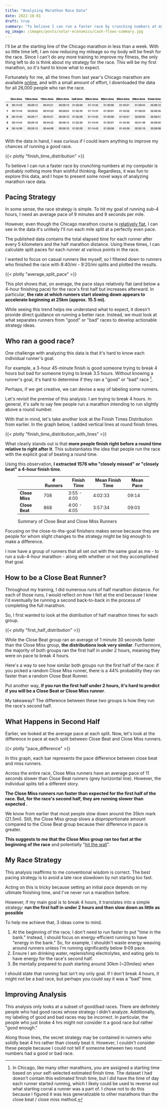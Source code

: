 ```yaml
---
title: "Analyzing Marathon Race Data"
date: 2022-10-01
draft: true
summary: "To believe I can run a faster race by crunching numbers at my computer is probably nothing more than wishful thinking. Regardless, it was fun to explore this data, and I hope to present some novel ways of analyzing marathon race data."
og_image: /images/posts/solar-economics/cash-flows-summary.jpg
---
```


I'll be at the starting line of the Chicago marathon in less than a week. With so little time left, I am now reducing my mileage so my body will be fresh for the race. Since I can't do any more training to improve my fitness, the only thing left to do is think about my strategy for the race. This will be my first marathon, so it's hard to know what to expect.

Fortunately for me, all the times from last year's Chicago marathon are available [online](https://results.chicagomarathon.com/2021/), and with a small amount of effort, I downloaded the data for all 26,000 people who ran the race.

![Data Sample](/marathon/data_sample.png "A sample of the five fastest runners in 2021 Chicago Marathon")

With the data in hand, I was curious if I could learn anything to improve my chances of running a good race.

{{< plotly "finish_time_distribution" >}}

To believe I can run a faster race by crunching numbers at my computer is probably nothing more than wishful thinking. Regardless, it was fun to explore this data, and I hope to present some novel ways of analyzing marathon race data.

## Pacing Strategy

In some sense, the race strategy is simple. To hit my goal of running sub-4 hours, I need an average pace of 9 minutes and 9 seconds per mile.

However, even though the Chicago marathon course is [relatively flat](https://runnersconnect.net/wp-content/uploads/2012/10/chicago-marathon-course-pro.png), I can see in the data it's unlikely I'll run each mile split at a perfectly even pace.

The published data contains the total elapsed time for each runner after every 5 kilometers and the half marathon distance. Using these times, I can calculate split paces for each runner at various points in the race.

I wanted to focus on casual runners like myself, so I filtered down to runners who finished the race with 8:40/mi - 9:20/mi splits and plotted the results.

{{< plotly "average_split_pace" >}}

This plot shows that, on average, the pace stays relatively flat (and below a 4-hour finishing pace) for the race's first half but increases afterward. In particular, **the rate at which runners start slowing down appears to accelerate beginning at 25km (approx. 15.5 mi).**

While seeing this trend helps me understand what to expect, it doesn't provide direct guidance on running a better race. Instead, we must look at what separates runners from "good" or "bad" races to develop actionable strategy ideas.

## Who ran a good race?

One challenge with analyzing this data is that it's hard to know each individual runner's goal.

For example, a 3-hour 45-minute finish is good someone trying to break 4 hours but bad for someone trying to break 3.5 hours. Without knowing a runner's goal, it's hard to determine if they ran a "good" or "bad" race [^1].

Perhaps, if we get creative, we can devise a way of labeling some runners.

Let's revisit the premise of this analysis: I am trying to break 4 hours. In general, it's safe to say few people run a marathon intending to run slightly above a round number.

With that in mind, let's take another look at the Finish Times Distribution from earlier. In the graph below, I added vertical lines at round finish times.

{{< plotly "finish_time_distribution_with_lines" >}}

What clearly stands out is that **more people finish right before a round time relative to right after it**. This substantiates the idea that people run the race with the explicit goal of beating a round time.

Using this observation, **I extracted 1576 who "closely missed" or "closely beat" a 4-hour finish time.**

<figure>
<table class=“table table-hover”>
   <thead>
      <tr>
         <th></th>
         <th># Runners</th>
         <th>Finish Time</th>
         <th>Mean Finish Time</th>
         <th>Mean Pace</th>
      </tr>
   </thead>
   <tbody>
      <tr>
         <td><b>Close Miss</b></td>
         <td>708</td>
         <td>3:55 - 4:00</td>
         <td>4:02:33</td>
         <td>09:14</td>
      </tr>
      <tr>
         <td><b>Close Beat</b></td>
         <td>868</td>
         <td>4:00 - 4:05</td>
         <td>3:57:34</td>
         <td>09:03</td>
      </tr>
   </tbody>
</table>
<figcaption>Summary of Close Beat and Close Miss Runners</figcaption>
</figure>

Focusing on the close-to-the-goal finishers makes sense because they are people for whom slight changes to the strategy might be big enough to make a difference.

I now have a group of runners that all set out with the same goal as me - to run a sub-4-hour marathon - along with whether or not they accomplished that goal.

## How to be a Close Beat Runner?

Throughout my training, I did numerous runs of half marathon distance. For each of those runs, I would reflect on how I felt at the end because I knew I'd eventually be running a second back-to-back in the process of completing the full marathon.

So, I first wanted to look at the distribution of half marathon times for each group.

{{< plotly "first_half_distribution" >}}

While the Close Beat group ran an average of 1 minute 30 seconds faster than the Close Miss group, **the distributions look very similar**. Furthermore, the majority of both groups ran the first half in under 2 hours, meaning they were on pace to break 4 hours.

Here's a way to see how similar both groups run the first half of the race: if you picked a random Close Miss runner, there is a 44% probability they ran faster than a random Close Beat Runner.

Put another way, **if you run the first half under 2 hours, it's hard to predict if you will be a Close Beat or Close Miss runner**.

My takeaway? The difference between these two groups is how they run the race's second half.

## What Happens in Second Half

Earlier, we looked at the average pace at each split. Now, let's look at the difference in pace at each split between Close Beat and Close Miss runners.

{{< plotly "pace_difference" >}}

In this graph, each bar represents the pace difference between close beat and miss runners.

Across the entire race, Close Miss runners have an average pace of 11 seconds slower than Close Beat runners (grey horizontal line). However, the individual splits tell a different story.

**The Close Miss runners run faster than expected for the first half of the race. But, for the race's second half, they are running slower than expected .**

We know from earlier that most people slow down around the 35km mark (21.5mi). Still, the Close Miss group slows a disproportionate amount compared to the Close Beat group because their difference in pace is greater.

**This suggests to me that the Close Miss group ran too fast at the beginning of the race** and potentially "[hit the wall](https://www.runnersworld.com/uk/training/marathon/a774858/how-to-avoid-the-wall-and-cope-if-you-hit-it/)".

## My Race Strategy

This analysis reaffirms to me conventional wisdom is correct. The best pacing strategy is to avoid a late race slowdown by not starting too fast.

Acting on this is tricky because setting an initial pace depends on my ultimate finishing time, and I've never run a marathon before.

However, if my main goal is to break 4 hours, it translates into a simple strategy: **run the first half in under 2 hours and then slow down as little as possible**

To help me achieve that, 3 ideas come to mind.

1. At the beginning of the race, I don't need to run faster to put "time in the bank." Instead, I should focus on energy-efficient running to have "energy in the bank." So, for example, I shouldn't waste energy weaving around runners unless I'm running significantly below 9:09 pace.
2. Ensure I am drinking water, replenishing electrolytes, and eating gels to have energy for the race's second half.
3. Be mentally prepared to push starting around 30km (~20miles) when

I should state that running fast isn't my only goal. If I don't break 4 hours, it might not be a bad race, but perhaps you could say it was a "bad" time.

## Improving Analysis

This analysis only looks at a subset of good/bad races. There are definitely people who had good races whose strategy I didn't analyze. Additionally, my labeling of good and bad races may be incorrect. In particular, the people who just broke 4 hrs might not consider it a good race but rather "good enough."

Along those lines, the secret strategy may be contained in runners who solidly beat 4 hrs rather than closely beat it. However, I couldn't consider these people because I could not tell if someone between two round numbers had a good or bad race.

[^1]: In Chicago, like many other marathons, you are assigned a starting time based on your self-selected estimated finish time. The dataset I had doesn't contain this estimated finish time, but I did have the time of day each runner started running, which I likely could be used to reverse out what starting corral a runner was a part of. I chose not to do this because I figured it was less generalizable to other marathons than the close beat / close miss method.
